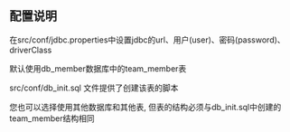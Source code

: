 ## 配置说明
在src/conf/jdbc.properties中设置jdbc的url、用户(user)、密码(password)、driverClass

默认使用db_member数据库中的team_member表

src/conf/db_init.sql 文件提供了创建该表的脚本

您也可以选择使用其他数据库和其他表, 但表的结构必须与db_init.sql中创建的team_member结构相同

